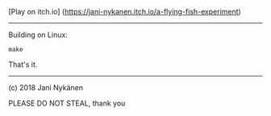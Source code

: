 [Play on itch.io] (https://jani-nykanen.itch.io/a-flying-fish-experiment)

------

Building on Linux:

`make`

That's it.

------

(c) 2018 Jani Nykänen

PLEASE DO NOT STEAL, thank you